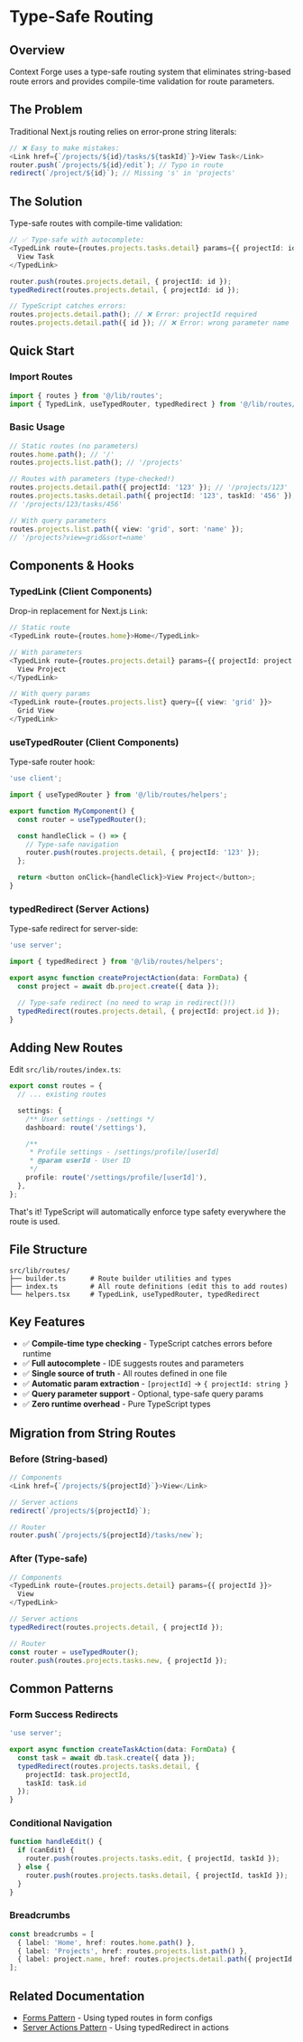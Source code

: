 # Type-Safe Routing

## Overview

Context Forge uses a type-safe routing system that eliminates string-based route errors and provides compile-time validation for route parameters.

## The Problem

Traditional Next.js routing relies on error-prone string literals:

```typescript
// ❌ Easy to make mistakes:
<Link href={`/projects/${id}/tasks/${taskId}`}>View Task</Link>
router.push(`/projects/${id}/edit`); // Typo in route
redirect(`/project/${id}`); // Missing 's' in 'projects'
```

## The Solution

Type-safe routes with compile-time validation:

```typescript
// ✅ Type-safe with autocomplete:
<TypedLink route={routes.projects.tasks.detail} params={{ projectId: id, taskId }}>
  View Task
</TypedLink>

router.push(routes.projects.detail, { projectId: id });
typedRedirect(routes.projects.detail, { projectId: id });

// TypeScript catches errors:
routes.projects.detail.path(); // ❌ Error: projectId required
routes.projects.detail.path({ id }); // ❌ Error: wrong parameter name
```

## Quick Start

### Import Routes

```typescript
import { routes } from '@/lib/routes';
import { TypedLink, useTypedRouter, typedRedirect } from '@/lib/routes/helpers';
```

### Basic Usage

```typescript
// Static routes (no parameters)
routes.home.path(); // '/'
routes.projects.list.path(); // '/projects'

// Routes with parameters (type-checked!)
routes.projects.detail.path({ projectId: '123' }); // '/projects/123'
routes.projects.tasks.detail.path({ projectId: '123', taskId: '456' });
// '/projects/123/tasks/456'

// With query parameters
routes.projects.list.path({ view: 'grid', sort: 'name' });
// '/projects?view=grid&sort=name'
```

## Components & Hooks

### TypedLink (Client Components)

Drop-in replacement for Next.js `Link`:

```typescript
// Static route
<TypedLink route={routes.home}>Home</TypedLink>

// With parameters
<TypedLink route={routes.projects.detail} params={{ projectId: project.id }}>
  View Project
</TypedLink>

// With query params
<TypedLink route={routes.projects.list} query={{ view: 'grid' }}>
  Grid View
</TypedLink>
```

### useTypedRouter (Client Components)

Type-safe router hook:

```typescript
'use client';

import { useTypedRouter } from '@/lib/routes/helpers';

export function MyComponent() {
  const router = useTypedRouter();

  const handleClick = () => {
    // Type-safe navigation
    router.push(routes.projects.detail, { projectId: '123' });
  };

  return <button onClick={handleClick}>View Project</button>;
}
```

### typedRedirect (Server Actions)

Type-safe redirect for server-side:

```typescript
'use server';

import { typedRedirect } from '@/lib/routes/helpers';

export async function createProjectAction(data: FormData) {
  const project = await db.project.create({ data });

  // Type-safe redirect (no need to wrap in redirect()!)
  typedRedirect(routes.projects.detail, { projectId: project.id });
}
```

## Adding New Routes

Edit `src/lib/routes/index.ts`:

```typescript
export const routes = {
  // ... existing routes

  settings: {
    /** User settings - /settings */
    dashboard: route('/settings'),

    /**
     * Profile settings - /settings/profile/[userId]
     * @param userId - User ID
     */
    profile: route('/settings/profile/[userId]'),
  },
};
```

That's it! TypeScript will automatically enforce type safety everywhere the route is used.

## File Structure

```
src/lib/routes/
├── builder.ts      # Route builder utilities and types
├── index.ts        # All route definitions (edit this to add routes)
└── helpers.tsx     # TypedLink, useTypedRouter, typedRedirect
```

## Key Features

- ✅ **Compile-time type checking** - TypeScript catches errors before runtime
- ✅ **Full autocomplete** - IDE suggests routes and parameters
- ✅ **Single source of truth** - All routes defined in one file
- ✅ **Automatic param extraction** - `[projectId]` → `{ projectId: string }`
- ✅ **Query parameter support** - Optional, type-safe query params
- ✅ **Zero runtime overhead** - Pure TypeScript types

## Migration from String Routes

### Before (String-based)

```typescript
// Components
<Link href={`/projects/${projectId}`}>View</Link>

// Server actions
redirect(`/projects/${projectId}`);

// Router
router.push(`/projects/${projectId}/tasks/new`);
```

### After (Type-safe)

```typescript
// Components
<TypedLink route={routes.projects.detail} params={{ projectId }}>
  View
</TypedLink>

// Server actions
typedRedirect(routes.projects.detail, { projectId });

// Router
const router = useTypedRouter();
router.push(routes.projects.tasks.new, { projectId });
```

## Common Patterns

### Form Success Redirects

```typescript
'use server';

export async function createTaskAction(data: FormData) {
  const task = await db.task.create({ data });
  typedRedirect(routes.projects.tasks.detail, {
    projectId: task.projectId,
    taskId: task.id
  });
}
```

### Conditional Navigation

```typescript
function handleEdit() {
  if (canEdit) {
    router.push(routes.projects.tasks.edit, { projectId, taskId });
  } else {
    router.push(routes.projects.tasks.detail, { projectId, taskId });
  }
}
```

### Breadcrumbs

```typescript
const breadcrumbs = [
  { label: 'Home', href: routes.home.path() },
  { label: 'Projects', href: routes.projects.list.path() },
  { label: project.name, href: routes.projects.detail.path({ projectId }) },
];
```

## Related Documentation

- [Forms Pattern](./forms.md) - Using typed routes in form configs
- [Server Actions Pattern](./server-actions.md) - Using typedRedirect in actions
